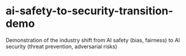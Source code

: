 # ai-safety-to-security-transition-demo
Demonstration of the industry shift from AI safety (bias, fairness) to AI security (threat prevention, adversarial risks)

